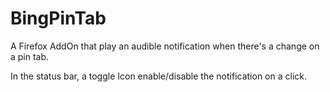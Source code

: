 BingPinTab
==========

A Firefox AddOn that play an audible notification when there's a change on a pin tab.

In the status bar, a toggle Icon enable/disable the notification on a click.
